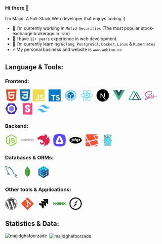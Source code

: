 ### Hi there 👋

I’m Majid.
A Full-Stack Web developer that enjoys coding :)

- 🔭 I’m currently working in `Mofid Securities` (The most popular stock-exchange brokerage in Iran)
- 🧠 I have `12+ years` experience in web development.
- 🌱 I’m currently learning `Golang`, `PostgreSql`, `Docker`, `Linux` & `Kubernetes`
- ⚡ My personal business and website is `www.webino.co`


## Language & Tools:

### Frontend:
<img 
    src="https://raw.githubusercontent.com/devicons/devicon/master/icons/html5/html5-plain.svg"
    width="40"
    height="40"
/>
<img 
    src="https://raw.githubusercontent.com/devicons/devicon/master/icons/css3/css3-plain.svg"
    width="40"
    height="40"
/>
<img 
    src="https://raw.githubusercontent.com/devicons/devicon/master/icons/javascript/javascript-plain.svg"
    width="40"
    height="40"
    style="margin-right: 8px"
/>
<img 
    src="https://raw.githubusercontent.com/devicons/devicon/master/icons/typescript/typescript-plain.svg"
    width="40"
    height="40"
    style="margin-right: 8px"
/>
<img 
    src="https://raw.githubusercontent.com/devicons/devicon/master/icons/webpack/webpack-original.svg"
    width="40"
    height="40"
    style="margin-right: 8px"
/>
<img 
    src="https://raw.githubusercontent.com/devicons/devicon/master/icons/react/react-original.svg"
    width="40"
    height="40"
    style="margin-right: 8px"
/>
<img 
    src="https://raw.githubusercontent.com/devicons/devicon/master/icons/nextjs/nextjs-original.svg"
    width="40"
    height="40"
    style="margin-right: 8px"
/>
<img 
    src="https://raw.githubusercontent.com/devicons/devicon/master/icons/vuejs/vuejs-original.svg"
    width="40"
    height="40"
    style="margin-right: 8px"
/>
<img 
    src="https://raw.githubusercontent.com/devicons/devicon/master/icons/nuxtjs/nuxtjs-original.svg"
    width="40"
    height="40"
    style="margin-right: 8px"
/>
<img 
    src="https://raw.githubusercontent.com/devicons/devicon/master/icons/sass/sass-original.svg"
    width="40"
    height="40"
    style="margin-right: 8px"
/>
<img 
    src="https://raw.githubusercontent.com/devicons/devicon/master/icons/eslint/eslint-original.svg"
    width="40"
    height="40"
    style="margin-right: 8px"
/>
<img 
    src="https://raw.githubusercontent.com/devicons/devicon/master/icons/storybook/storybook-original.svg"
    width="40"
    height="40"
    style="margin-right: 8px"
/>
<img 
    src="https://raw.githubusercontent.com/devicons/devicon/master/icons/tailwindcss/tailwindcss-plain.svg"
    width="40"
    height="40"
    style="margin-right: 8px"
/>

### Backend:
<img 
    src="https://raw.githubusercontent.com/devicons/devicon/master/icons/nodejs/nodejs-plain.svg"
    width="40"
    height="40"
    style="margin-right: 8px"
/>
<img 
    src="https://raw.githubusercontent.com/devicons/devicon/master/icons/express/express-original-wordmark.svg"
    width="40"
    height="40"
    style="margin-right: 8px"
/>
<img 
    src="https://raw.githubusercontent.com/devicons/devicon/master/icons/nestjs/nestjs-plain.svg"
    width="40"
    height="40"
    style="margin-right: 8px"
/>
<img 
    src="https://raw.githubusercontent.com/devicons/devicon/master/icons/adonisjs/adonisjs-original.svg"
    width="40"
    height="40"
    style="margin-right: 8px"
/>
<img 
    src="https://raw.githubusercontent.com/devicons/devicon/master/icons/php/php-plain.svg"
    width="40"
    height="40"
    style="margin-right: 8px"
/>
<img 
    src="https://raw.githubusercontent.com/devicons/devicon/master/icons/laravel/laravel-plain.svg"
    width="40"
    height="40"
    style="margin-right: 8px"
/>
<img 
    src="https://raw.githubusercontent.com/devicons/devicon/master/icons/go/go-original.svg"
    width="40"
    height="40"
    style="margin-right: 8px"
/>

### Databases & ORMs:
<img 
    src="https://raw.githubusercontent.com/devicons/devicon/master/icons/mysql/mysql-original.svg"
    width="40"
    height="40"
    style="margin-right: 8px"
/>
<img 
    src="https://raw.githubusercontent.com/devicons/devicon/master/icons/mongodb/mongodb-original.svg"
    width="40"
    height="40"
    style="margin-right: 8px"
/>
<img 
    src="https://raw.githubusercontent.com/devicons/devicon/master/icons/sequelize/sequelize-original.svg"
    width="40"
    height="40"
    style="margin-right: 8px"
/>

### Other tools & Applications:
<img 
    src="https://raw.githubusercontent.com/devicons/devicon/master/icons/wordpress/wordpress-plain.svg"
    width="40"
    height="40"
    style="margin-right: 8px"
/>
<img 
    src="https://raw.githubusercontent.com/devicons/devicon/master/icons/git/git-plain.svg"
    width="40"
    height="40"
    style="margin-right: 8px"
/>
<img 
    src="https://raw.githubusercontent.com/devicons/devicon/master/icons/jira/jira-plain.svg"
    width="40"
    height="40"
    style="margin-right: 8px"
/>
<img 
    src="https://raw.githubusercontent.com/devicons/devicon/master/icons/nginx/nginx-original.svg"
    width="40"
    height="40"
    style="margin-right: 8px"
/>
<img 
    src="https://raw.githubusercontent.com/devicons/devicon/master/icons/socketio/socketio-original.svg"
    width="40"
    height="40"
    style="margin-right: 8px"
/>

## Statistics & Data:
<img 
    align="left"
    style="margin-right: 8px"
    src="https://github-readme-stats.vercel.app/api/top-langs?username=majidghafoorzade&show_icons=true&locale=en&layout=compact"
    alt="majidghafoorzade"
/>



<img
    align="center"
    src="https://github-readme-stats.vercel.app/api?username=majidghafoorzade&show_icons=true&locale=en"
    alt="majidghafoorzade"
/>